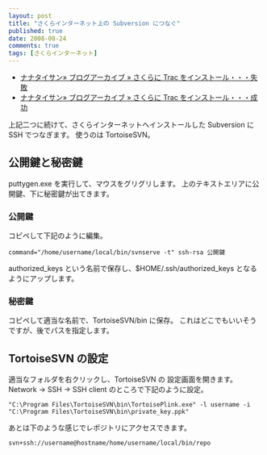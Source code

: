 ```yaml
---
layout: post
title: "さくらインターネット上の Subversion につなぐ"
published: true
date: 2008-08-24
comments: true
tags: [さくらインターネット]
---
```


- [ナナタイサン» ブログアーカイブ » さくらに Trac をインストール・・・失敗](/blog/2008/08/14/failed-to-install-trac-at-sakura-internet/)
- [ナナタイサン» ブログアーカイブ » さくらに Trac をインストール・・・成功](/blog/2008/08/23/succeed-to-install-trac-at-sakura-internet/)

上記二つに続けて、さくらインターネットへインストールした Subversion に SSH でつなぎます。
使うのは TortoiseSVN。

## 公開鍵と秘密鍵

puttygen.exe を実行して、マウスをグリグリします。
上のテキストエリアに公開鍵、下に秘密鍵が出てきます。

### 公開鍵

コピペして下記のように編集。

```
command="/home/username/local/bin/svnserve -t" ssh-rsa 公開鍵
```

authorized_keys という名前で保存し、\$HOME/.ssh/authorized_keys となるようにアップします。

### 秘密鍵

コピペして適当な名前で、TortoiseSVN/bin に保存。
これはどこでもいいそうですが、後でパスを指定します。

## TortoiseSVN の設定

適当なフォルダを右クリックし、TortoiseSVN の 設定画面を開きます。
Network &#8594; SSH &#8594; SSH client のところで下記のように設定。

```
"C:\Program Files\TortoiseSVN\bin\TortoisePlink.exe" -l username -i "C:\Program Files\TortoiseSVN\bin\private_key.ppk"
```

あとは下のような感じでレポジトリにアクセスできます。

```
svn+ssh://username@hostname/home/username/local/bin/repo
```
